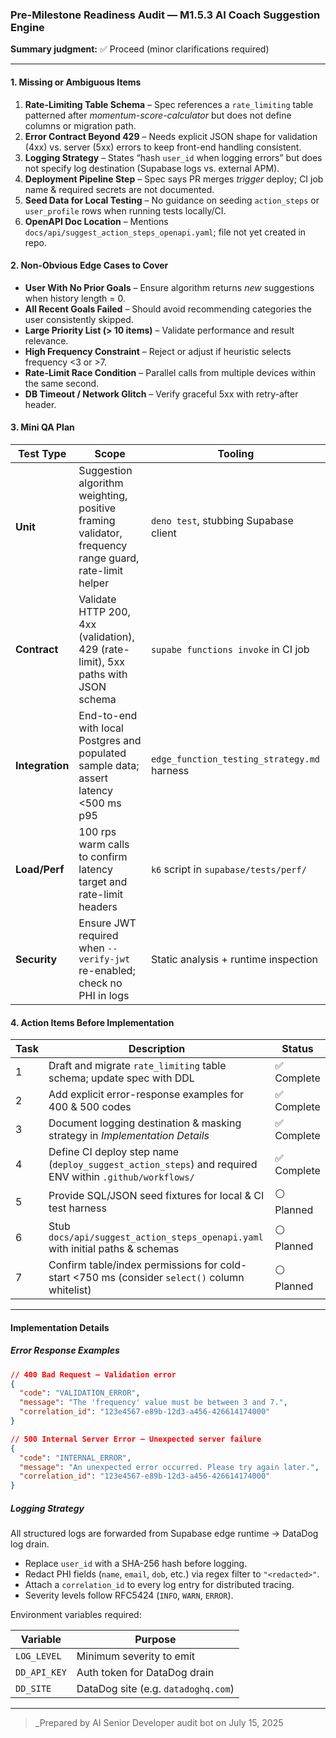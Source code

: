 ### Pre-Milestone Readiness Audit — M1.5.3 AI Coach Suggestion Engine

**Summary judgment:** ✅ Proceed (minor clarifications required)

---

#### 1. Missing or Ambiguous Items

1. **Rate-Limiting Table Schema** – Spec references a `rate_limiting` table
   patterned after _momentum-score-calculator_ but does not define columns or
   migration path.
2. **Error Contract Beyond 429** – Needs explicit JSON shape for validation
   (4xx) vs. server (5xx) errors to keep front-end handling consistent.
3. **Logging Strategy** – States “hash `user_id` when logging errors” but does
   not specify log destination (Supabase logs vs. external APM).
4. **Deployment Pipeline Step** – Spec says PR merges _trigger_ deploy; CI job
   name & required secrets are not documented.
5. **Seed Data for Local Testing** – No guidance on seeding `action_steps` or
   `user_profile` rows when running tests locally/CI.
6. **OpenAPI Doc Location** – Mentions
   `docs/api/suggest_action_steps_openapi.yaml`; file not yet created in repo.

#### 2. Non-Obvious Edge Cases to Cover

- **User With No Prior Goals** – Ensure algorithm returns _new_ suggestions when
  history length = 0.
- **All Recent Goals Failed** – Should avoid recommending categories the user
  consistently skipped.
- **Large Priority List (> 10 items)** – Validate performance and result
  relevance.
- **High Frequency Constraint** – Reject or adjust if heuristic selects
  frequency <3 or >7.
- **Rate-Limit Race Condition** – Parallel calls from multiple devices within
  the same second.
- **DB Timeout / Network Glitch** – Verify graceful 5xx with retry-after header.

#### 3. Mini QA Plan

| Test Type       | Scope                                                                                                | Tooling                                     |
| --------------- | ---------------------------------------------------------------------------------------------------- | ------------------------------------------- |
| **Unit**        | Suggestion algorithm weighting, positive framing validator, frequency range guard, rate-limit helper | `deno test`, stubbing Supabase client       |
| **Contract**    | Validate HTTP 200, 4xx (validation), 429 (rate-limit), 5xx paths with JSON schema                    | `supabe functions invoke` in CI job         |
| **Integration** | End-to-end with local Postgres and populated sample data; assert latency <500 ms p95                 | `edge_function_testing_strategy.md` harness |
| **Load/Perf**   | 100 rps warm calls to confirm latency target and rate-limit headers                                  | `k6` script in `supabase/tests/perf/`       |
| **Security**    | Ensure JWT required when `--verify-jwt` re-enabled; check no PHI in logs                             | Static analysis + runtime inspection        |

#### 4. Action Items Before Implementation

| Task | Description                                                                                             | Status      |
| ---- | ------------------------------------------------------------------------------------------------------- | ----------- |
| 1    | Draft and migrate `rate_limiting` table schema; update spec with DDL                                    | ✅ Complete |
| 2    | Add explicit error-response examples for 400 & 500 codes                                                | ✅ Complete |
| 3    | Document logging destination & masking strategy in _Implementation Details_                             | ✅ Complete |
| 4    | Define CI deploy step name (`deploy_suggest_action_steps`) and required ENV within `.github/workflows/` | ✅ Complete |
| 5    | Provide SQL/JSON seed fixtures for local & CI test harness                                              | ⚪ Planned  |
| 6    | Stub `docs/api/suggest_action_steps_openapi.yaml` with initial paths & schemas                          | ⚪ Planned  |
| 7    | Confirm table/index permissions for cold-start <750 ms (consider `select()` column whitelist)           | ⚪ Planned  |

---

#### Implementation Details

##### Error Response Examples

```json
// 400 Bad Request – Validation error
{
  "code": "VALIDATION_ERROR",
  "message": "The 'frequency' value must be between 3 and 7.",
  "correlation_id": "123e4567-e89b-12d3-a456-426614174000"
}

// 500 Internal Server Error – Unexpected server failure
{
  "code": "INTERNAL_ERROR",
  "message": "An unexpected error occurred. Please try again later.",
  "correlation_id": "123e4567-e89b-12d3-a456-426614174000"
}
```

##### Logging Strategy

All structured logs are forwarded from Supabase edge runtime → DataDog log
drain.

- Replace `user_id` with a SHA-256 hash before logging.
- Redact PHI fields (`name`, `email`, `dob`, etc.) via regex filter to
  `"<redacted>"`.
- Attach a `correlation_id` to every log entry for distributed tracing.
- Severity levels follow RFC5424 (`INFO`, `WARN`, `ERROR`).

Environment variables required:

| Variable     | Purpose                             |
| ------------ | ----------------------------------- |
| `LOG_LEVEL`  | Minimum severity to emit            |
| `DD_API_KEY` | Auth token for DataDog drain        |
| `DD_SITE`    | DataDog site (e.g. `datadoghq.com`) |

---

> _Prepared by AI Senior Developer audit bot on July 15, 2025
